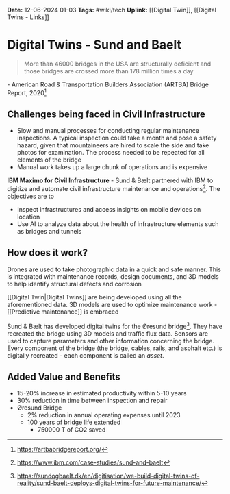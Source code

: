 **Date:** 12-06-2024 01-03
**Tags:** #wiki/tech 
**Uplink:** [[Digital Twin]], [[Digital Twins - Links]]

# Digital Twins - Sund and Baelt

> More than 46000 bridges in the USA are structurally deficient and those bridges are crossed more than 178 million times a day

\- American Road & Transportation Builders Association (ARTBA) Bridge Report, 2020[^1]

## Challenges being faced in Civil Infrastructure
- Slow and manual processes for conducting regular maintenance inspections. A typical inspection could take a month and pose a safety hazard, given that mountaineers are hired to scale the side and take photos for examination. The process needed to be repeated for all elements of the bridge
- Manual work takes up a large chunk of operations and is expensive 

**IBM Maximo for Civil Infrastructure** - Sund & Bælt partnered with IBM to digitize and automate civil infrastructure maintenance and operations[^3]. The objectives are to
- Inspect infrastructures and access insights on mobile devices on location
- Use AI to analyze data about the health of infrastructure elements such as bridges and tunnels

## How does it work?
Drones are used to take photographic data in a quick and safe manner. This is integrated with maintenance records, design documents, and 3D models to help identify structural defects and corrosion

[[Digital Twin|Digital Twins]] are being developed using all the aforementioned data. 3D models are used to optimize maintenance work - [[Predictive maintenance]] is embraced

Sund & Bælt has developed digital twins for the Øresund bridge[^2]. They have recreated the bridge using 3D models and traffic flux data. Sensors are used to capture parameters and other information concerning the bridge. Every component of the bridge (the bridge, cables, rails, and asphalt etc.) is digitally recreated - each component is called an *asset*. 

## Added Value and Benefits
- 15-20% increase in estimated productivity within 5-10 years
- 30% reduction in time between inspection and repair
- Øresund Bridge
	- 2% reduction in annual operating expenses until 2023
	- 100 years of bridge life extended
		- 750000 T of CO2 saved

[^1]: https://artbabridgereport.org/
[^2]: https://sundogbaelt.dk/en/digitisation/we-build-digital-twins-of-reality/sund-baelt-deploys-digital-twins-for-future-maintenance/
[^3]: https://www.ibm.com/case-studies/sund-and-baelt
